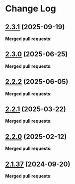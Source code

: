 # Change Log

## [2.3.1](https://github.com/networknt/openapi-market/tree/2.3.1) (2025-09-19)


**Merged pull requests:**




## [2.3.0](https://github.com/networknt/openapi-market/tree/2.3.0) (2025-06-25)


**Merged pull requests:**




## [2.2.2](https://github.com/networknt/openapi-market/tree/2.2.2) (2025-06-05)


**Merged pull requests:**




## [2.2.1](https://github.com/networknt/openapi-market/tree/2.2.1) (2025-03-22)


**Merged pull requests:**




## [2.2.0](https://github.com/networknt/openapi-market/tree/2.2.0) (2025-02-12)


**Merged pull requests:**




## [2.1.37](https://github.com/networknt/openapi-market/tree/2.1.37) (2024-09-20)


**Merged pull requests:**
